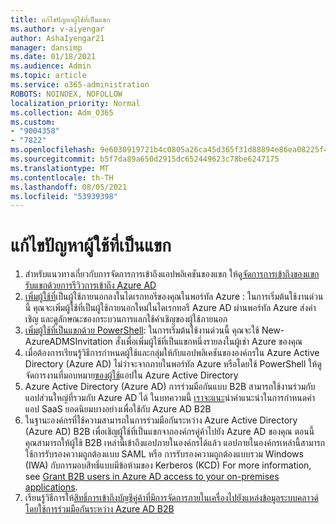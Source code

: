 ```yaml
---
title: แก้ไขปัญหาผู้ใช้ที่เป็นแขก
ms.author: v-aiyengar
author: AshaIyengar21
manager: dansimp
ms.date: 01/18/2021
ms.audience: Admin
ms.topic: article
ms.service: o365-administration
ROBOTS: NOINDEX, NOFOLLOW
localization_priority: Normal
ms.collection: Adm_O365
ms.custom:
- "9004358"
- "7822"
ms.openlocfilehash: 9e6030919721b4c0805a26ca45d365f31d88894e86ea08225f47576e7d152047
ms.sourcegitcommit: b5f7da89a650d2915dc652449623c78be6247175
ms.translationtype: MT
ms.contentlocale: th-TH
ms.lasthandoff: 08/05/2021
ms.locfileid: "53939398"
---
```

# <a name="troubleshoot-guest-user-issues"></a>แก้ไขปัญหาผู้ใช้ที่เป็นแขก

1. สําหรับแนวทางเกี่ยวกับการจัดการการเข้าถึงแอปพลิเคชันของแขก ให้ดู[จัดการการเข้าถึงของแขกรับแขกด้วยการรีวิวการเข้าถึง Azure AD](https://docs.microsoft.com/azure/active-directory/governance/manage-guest-access-with-access-reviews)
1. [เพิ่มผู้ใช้ที่](https://docs.microsoft.com/azure/active-directory/external-identities/b2b-quickstart-add-guest-users-portal)เป็นผู้ใช้ภายนอกลงในไดเรกทอรีของคุณในพอร์ทัล Azure : ในการเริ่มต้นใช้งานด่วนนี้ คุณจะเพิ่มผู้ใช้ที่เป็นผู้ใช้ภายนอกใหม่ในไดเรกทอรี Azure AD ผ่านพอร์ทัล Azure ส่งคําเชิญ และดูลักษณะของกระบวนการแลกใช้คําเชิญของผู้ใช้ภายนอก
1. [เพิ่มผู้ใช้ที่เป็นแขกด้วย PowerShell](https://docs.microsoft.com/azure/active-directory/external-identities/b2b-quickstart-invite-powershell): ในการเริ่มต้นใช้งานด่วนนี้ คุณจะใช้ New-AzureADMSInvitation สั่งเพื่อเพิ่มผู้ใช้ที่เป็นแขกหนึ่งรายลงในผู้เช่า Azure ของคุณ
1. เมื่อต้องการเรียนรู้วิธีการกําหนดผู้ใช้และกลุ่มให้กับแอปพลิเคชันขององค์กรใน Azure Active Directory (Azure AD) ไม่ว่าจะจากภายในพอร์ทัล Azure หรือโดยใช้ PowerShell ให้ดู จัดการงานที่มอบหมาย[ของผู้ใช้](https://docs.microsoft.com/azure/active-directory/manage-apps/assign-user-or-group-access-portal)แอปใน Azure Active Directory 
1. Azure Active Directory (Azure AD) การร่วมมือกันแบบ B2B สามารถใช้งานร่วมกับแอปส่วนใหญ่ที่รวมกับ Azure AD ได้ ในบทความนี้ [เราจะแนะ](https://docs.microsoft.com/azure/active-directory/external-identities/configure-saas-apps)นําคําแนะนําในการกําหนดค่าแอป SaaS ยอดนิยมบางอย่างเพื่อใช้กับ Azure AD B2B
1. ในฐานะองค์กรที่ใช้ความสามารถในการร่วมมือกันระหว่าง Azure Active Directory (Azure AD) B2B เพื่อเชิญผู้ใช้ที่เป็นแขกจากองค์กรคู่ค้าไปยัง Azure AD ของคุณ ตอนนี้คุณสามารถให้ผู้ใช้ B2B เหล่านี้เข้าถึงแอปภายในองค์กรได้แล้ว แอปภายในองค์กรเหล่านี้สามารถใช้การรับรองความถูกต้องแบบ SAML หรือ การรับรองความถูกต้องแบบรวม Windows (IWA) กับการมอบสิทธิ์แบบมีข้อห้ามของ Kerberos (KCD) For more information, see [Grant B2B users in Azure AD access to your on-premises applications](https://docs.microsoft.com/azure/active-directory/external-identities/hybrid-cloud-to-on-premises).
1. เรียนรู้วิธีการให้[สิทธิ์การเข้าถึงบัญชีคู่ค้าที่มีการจัดการภายในเครื่องไปยังแหล่งข้อมูลระบบคลาวด์โดยใช้การร่วมมือกันระหว่าง Azure AD B2B](https://docs.microsoft.com/azure/active-directory/external-identities/hybrid-on-premises-to-cloud)